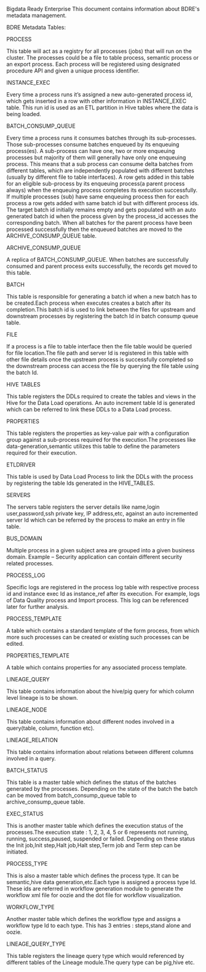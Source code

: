 Bigdata Ready Enterprise
This document contains information about BDRE's metadata management.

BDRE Metadata Tables:

PROCESS

This table will act as a registry for all processes (jobs) that will run on the cluster. The processes could be a file to table process, semantic process or an export process. Each process will be registered using designated procedure API and given a unique process identifier.

INSTANCE_EXEC

Every time a process runs it’s assigned a new auto-generated process id, which gets inserted in a row with other information in INSTANCE_EXEC table. This run id is used as an ETL partition in Hive tables where the data is being loaded.

BATCH_CONSUMP_QUEUE

Every time a process runs it consumes batches through its sub-processes. Those sub-processes consume batches enqueued by its enqueuing process(es). A sub-process can have one, two or more enqueuing processes but majority of them will generally have only one enqueuing process. This means that a sub process can consume delta batches from different tables, which are independently populated with different batches (usually by different file to table interfaces). A row gets added in this table for an eligible sub-process by its enqueuing process(a parent process always) when the enqueuing process completes its execution successfully. If multiple processes (sub) have same enqueuing process then for each process a row gets added with same batch id but with different process ids. The target batch id initially remains empty and gets populated with an auto generated batch id when the process given by the process_id accesses the corresponding batch. When all batches for the parent process have been processed successfully then the enqueued batches are moved to the ARCHIVE_CONSUMP_QUEUE table.

ARCHIVE_CONSUMP_QUEUE

A replica of BATCH_CONSUMP_QUEUE. When batches are successfully consumed and parent process exits successfully, the records get moved to this table.

BATCH

This table is responsible for generating a batch id when a new batch has to be created.Each process when executes creates a batch after its completion.This batch id is used to link between the files for upstream and downstream processes by registering the batch Id in batch consump queue table.

FILE

If a process is a file to table interface then the file table would be queried for file location.The file path and server Id is registered in this table with other file details once the upstream process is successfully completed so the downstream process can access the file by querying the file table using the batch Id.

HIVE TABLES

This table registers the DDLs required to create the tables and views in the Hive for the Data Load operations. An auto increment table Id is generated which can be referred to link these DDLs to a Data Load process.

PROPERTIES

This table registers the properties as key-value pair with a configuration group against a sub-process required for the execution.The processes like data-generation,semantic utilizes this table to define the parameters required for their execution.

ETLDRIVER

This table is used by Data Load Process to link the DDLs with the process by registering the table Ids generated in the HIVE_TABLES.

SERVERS

The servers table registers the server details like name,login user,password,ssh private key, IP address,etc, against an auto incremented server Id which can be referred by the process to make an entry in file table.

BUS_DOMAIN

Multiple process in a given subject area are grouped into a given business domain. Example – Security application can contain different security related processes.

PROCESS_LOG

Specific logs are registered in the process log table with respective process id and instance exec Id as instance_ref after its execution. For example, logs of Data Quality process and Import process. This log can be referenced later for further analysis.

PROCESS_TEMPLATE

A table which contains a standard template of the form process, from which more such processes can be created or existing such processes can be edited.

PROPERTIES_TEMPLATE

A table which contains properties for any associated process template.

LINEAGE_QUERY

This table contains information about the hive/pig query for which column level lineage is to be shown.

LINEAGE_NODE

This table contains information about different nodes involved in a query(table, column, function etc).

LINEAGE_RELATION

This table contains information about relations between different columns involved in a query.

BATCH_STATUS

This table is a master table which defines the status of the batches generated by the processes. Depending on the state of the batch the batch can be moved from batch_consump_queue table to archive_consump_queue table.

EXEC_STATUS

This is another master table which defines the execution status of the processes.The execution state : 1, 2, 3, 4, 5 or 6 represents not running, running, success,paused, suspended or failed. Depending on these status the Init job,Init step,Halt job,Halt step,Term job and Term step can be initiated.

PROCESS_TYPE

This is also a master table which defines the process type. It can be semantic,hive data generation,etc.Each type is assigned a process type Id. These ids are referred in workflow generation module to generate the workflow xml file for oozie and the dot file for workflow visualization.

WORKFLOW_TYPE

Another master table which defines the workflow type and assigns a workflow type Id to each type. This has 3 entries : steps,stand alone and oozie.

LINEAGE_QUERY_TYPE

This table registers the lineage query type which would referenced by different tables of the Lineage module.The query type can be pig,hive etc.